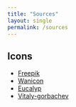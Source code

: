 ```yaml
---
title: "Sources"
layout: single
permalink: /sources
---
```

## Icons

* [Freepik](https://www.flaticon.com/authors/freepik)
* [Wanicon](https://www.flaticon.com/authors/wanicon)
* [Eucalyp](https://creativemarket.com/eucalyp)
* [Vitaly-gorbachev](https://www.flaticon.com/authors/vitaly-gorbachev)